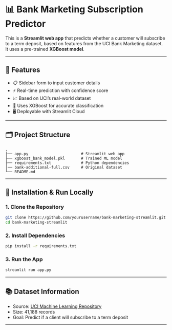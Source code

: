 # 📊 Bank Marketing Subscription Predictor

This is a **Streamlit web app** that predicts whether a customer will subscribe to a term deposit, based on features from the UCI Bank Marketing dataset. It uses a pre-trained **XGBoost model**.

---

## 🚀 Features

- 📋 Sidebar form to input customer details
- ⚡ Real-time prediction with confidence score
- 📈 Based on UCI’s real-world dataset
- 🧠 Uses XGBoost for accurate classification
- 🖥️ Deployable with Streamlit Cloud

---

## 🗂️ Project Structure

```
.
├── app.py                       # Streamlit web app
├── xgboost_bank_model.pkl       # Trained ML model
├── requirements.txt             # Python dependencies
│── bank-additional-full.csv     # Original dataset
└── README.md
```

---

## 🔧 Installation & Run Locally

### 1. Clone the Repository

```bash
git clone https://github.com/yourusername/bank-marketing-streamlit.git
cd bank-marketing-streamlit
```

### 2. Install Dependencies

```bash
pip install -r requirements.txt
```

### 3. Run the App

```bash
streamlit run app.py
```

---

## 📚 Dataset Information

- Source: [UCI Machine Learning Repository](https://archive.ics.uci.edu/ml/datasets/bank+marketing)
- Size: 41,188 records
- Goal: Predict if a client will subscribe to a term deposit

---
